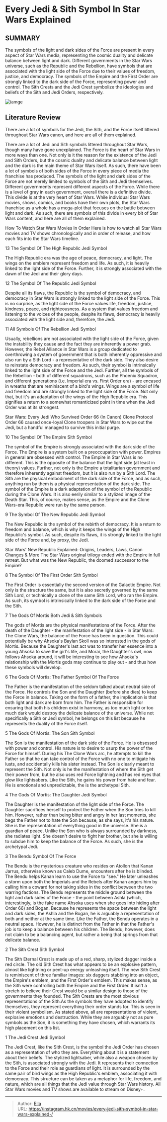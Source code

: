 # Every Jedi &amp; Sith Symbol In Star Wars Explained 


## SUMMARY 


 The symbols of the light and dark sides of the Force are present in every aspect of Star Wars media, representing the cosmic duality and delicate balance between light and dark. 
 Different governments in the Star Wars universe, such as the Republic and the Rebellion, have symbols that are associated with the light side of the Force due to their values of freedom, justice, and democracy. 
 The symbols of the Empire and the First Order are strongly linked to the dark side of the Force, representing power and control. The Sith Crests and the Jedi Crest symbolize the ideologies and beliefs of the Sith and Jedi Orders, respectively. 

![iamge](https://static1.srcdn.com/wordpress/wp-content/uploads/2024/01/star-wars-jedi-sith-symbols-explained.jpg)

## Literature Review

There are a lot of symbols for the Jedi, the Sith, and the Force itself littered throughout Star Wars canon, and here are all of them explained.




There are a lot of Jedi and Sith symbols littered throughout Star Wars, though many have gone unexplained. The Force is the heart of Star Wars in more ways than one. Not only is it the reason for the existence of the Jedi and Sith Orders, but the cosmic duality and delicate balance between light and the dark is the main theme of Star Wars itself. As such, there have been a lot of symbols of both sides of the Force in every piece of media the franchise has produced.
The symbols of the light and dark sides of the Force are not merely limited to symbols of the Sith and Jedi themselves. Different governments represent different aspects of the Force. While there is a level of gray in each government, overall there is a definitive divide. This divide is at the very heart of Star Wars. While individual Star Wars movies, shows, comics, and books have their own plots, the Star Wars franchise as a whole has a mega-plot that focuses on the battle between light and dark. As such, there are symbols of this divide in every bit of Star Wars content, and here are all of them explained.
            
 
 How To Watch Star Wars Movies In Order 
Here is how to watch all Star Wars movies and TV shows chronologically and in order of release, and how each fits into the Star Wars timeline.












 








 13  The Symbol Of The High Republic 
Jedi Symbol
        

The High Republic era was the age of peace, democracy, and light. The wings on the emblem represent freedom and life. As such, it is heavily linked to the light side of the Force. Further, it is strongly associated with the dawn of the Jedi and their glory days. 





 12  The Symbol Of The Republic 
Jedi Symbol


 







Despite all its flaws, the Republic is the symbol of democracy, and democracy in Star Wars is strongly linked to the light side of the Force. This is no surprise, as the light side of the Force values life, freedom, justice, kindness, peace, and righteousness. As a system that values freedom and listening to the voices of the people, despite its flaws, democracy is heavily associated with the light side and, therefore, the Jedi.





 11  All Symbols Of The Rebellion 
Jedi Symbol


 







Usually, rebellions are not associated with the light side of the Force, given the instability they cause and the fact they are inherently a power grab. However, the Rebel Alliance in Star Wars is a group dedicated to overthrowing a system of government that is both inherently oppressive and also run by a Sith Lord - a representative of the dark side. They also desire to reinstate democracy and freedom. As such, their symbol is intrinsically linked to the light side of the Force and the Jedi.
Further, all the symbols of the Rebellion - both of different squadrons, such as the Phoenix Squadron, and different generations (i.e. Imperial era vs. First Order era) - are encased in wreaths that are reminiscent of a bird&#39;s wings. Wings are a symbol of life and freedom and are strongly linked to the light side of the Force. Not only that, but it&#39;s an adaptation of the wings of the High Republic era. This signifies a return to a somewhat romanticized point in time when the Jedi Order was at its strongest.
            
 
 Star Wars: Every Jedi Who Survived Order 66 (In Canon) 
Clone Protocol Order 66 caused once-loyal Clone troopers in Star Wars to wipe out the Jedi, but a handful managed to survive this initial purge.








 10  The Symbol Of The Empire 
Sith Symbol


 







The symbol of the Empire is strongly associated with the dark side of the Force. The Empire is a system built on a preoccupation with power. Empires in general are obsessed with control. The Empire in Star Wars is no different. This is the opposite of the balance that the light side (at least in theory) values. Further, not only is the Empire a totalitarian government and therefore inherently against freedom, but it is also run by a Sith Lord. The Sith are the physical embodiment of the dark side of the Force, and as such, anything run by them is a physical representation of the dark side.
The symbol of the Empire is a dark adaptation of the symbol of the Republic during the Clone Wars. It is also eerily similar to a stylized image of the Death Star. This, of course, makes sense, as the Empire and the Clone Wars-era Republic were run by the same person.





 9  The Symbol Of The New Republic 
Jedi Symbol


 







The New Republic is the symbol of the rebirth of democracy. It is a return to freedom and balance, which is why it keeps the wings of the High Republic&#39;s symbol. As such, despite its flaws, it is strongly linked to the light side of the Force and, by proxy, the Jedi.
            
 
 Star Wars&#39; New Republic Explained: Origins, Leaders, Laws, Canon Changes &amp; More 
The Star Wars original trilogy ended with the Empire in full retreat. But what was the New Republic, the doomed successor to the Empire?








 8  The Symbol Of The First Order 
Sith Symbol
        

The First Order is essentially the second version of the Galactic Empire. Not only is the structure the same, but it is also secretly governed by the same Sith Lord, or technically a clone of the same Sith Lord, who ran the Empire. As such, its symbol is intrinsically linked to the dark side of the Force and the Sith.





 7  The Gods Of Mortis 
Both Jedi &amp; Sith Symbols
        

The gods of Mortis are the physical manifestations of the Force. After the death of the Daughter - the manifestation of the light side - in Star Wars: The Clone Wars, the balance of the Force has been in question. This could potentially be why Ahsoka&#39;s Baylan Skoll was so interested in the gods of Mortis. Because the Daughter&#39;s last act was to transfer her essence into a young Ahsoka to save the girl&#39;s life, and Morai, the Daughter&#39;s owl, now follows Ahsoka around, it will be interesting to see how Ahsoka&#39;s relationship with the Mortis gods may continue to play out - and thus how these symbols will develop.





 6  The Gods Of Mortis: The Father 
Symbol Of The Force
        

The Father is the manifestation of the seldom talked about neutral side of the Force. He controls the Son and the Daughter (before she dies) to keep the Force in balance. Taking on the form of a father, the implication is that both light and dark are born from him. The Father is responsible for ensuring that both his children exist in harmony, as too much light or too much dark would destroy the delicate balance of the universe. While not specifically a Sith or Jedi symbol, he belongs on this list because he represents the duality of the Force itself.





 5  The Gods Of Mortis: The Son 
Sith Symbol
        

The Son is the manifestation of the dark side of the Force. He is obsessed with power and control. His nature is to desire to usurp the power of the Force for himself. During his The Clone Wars arc, he attempts to kill the Father so that he can take control of the Force with no one to mitigate his lusts, and accidentally kills his sister instead.
The Son is clearly meant to represent the Sith. Not only is he the manifestation of where the Sith get their power from, but he also uses red Force lightning and has red eyes that glow like lightsabers. Like the Sith, he gains his power from hate and fear. He is emotional and unpredictable, the is the archetypal Sith.





 4  The Gods Of Mortis: The Daughter 
Jedi Symbol
        

The Daughter is the manifestation of the light side of the Force. The Daughter sacrifices herself to protect the Father when the Son tries to kill him. However, rather than being bitter and angry in her last moments, she begs the Father not to hate the Son because, as she says, it&#39;s his nature. She is the representation of everything good in the universe. She is a guardian of peace. Unlike the Son who is always surrounded by darkness, she radiates light. She doesn&#39;t desire to fight her brother, but she is willing to subdue him to keep the balance of the Force. As such, she is the archetypal Jedi.





 3  The Bendu 
Symbol Of The Force
        

The Bendu is the mysterious creature who resides on Atollon that Kanan Jarrus, otherwise known as Caleb Dume, encounters after he is blinded. The Bendu helps Kanan learn to use the Force to &#34;see.&#34; He later unleashes a storm upon both the Imperials and the Rebels after Kanan angers him by calling him a coward for not taking sides in the conflict between the two warring factions. The Bendu represents the middle ground between the light and dark sides of the Force - the point between Ashla (which, interestingly, is the fake name Ahsoka uses when she goes into hiding after Order 66) and Bogan.
Because he represents the space between the light and dark sides, the Ashla and the Bogan, he is arguably a representation of both and neither at the same time. Like the Father, the Bendu operates in a neutral space. However, he is distinct from the Father in that the Father&#39;s job is to keep a balance between his children. The Bendu, however, does not claim to be a balancing agent, but rather a being that springs from that delicate balance.





 2  The Sith Crest 
Sith Symbol
        

The Sith Eternal Crest is made up of a red, sharp, stylized dagger inside a red circle. The old Sith Crest has what appears to be an explosive pattern, almost like lightning or pent-up energy unleashing itself. The new Sith Crest is reminiscent of three familiar images: six daggers stabbing into an object, the Empire&#39;s emblem, and the First Order&#39;s emblem. This makes sense, as the Sith were controlling both the Empire and the First Order. It isn&#39;t a stretch to believe their Crest would be a similar design to those of the governments they founded.
The Sith Crests are the most obvious representations of the Sith.As the symbols they have adopted to identify themselves, they represent everything their order stands for. This is seen in their violent symbolism. As stated above, all are representations of violent, explosive emotions and destruction. While they are arguably not as pure symbols as the Son, it is something they have chosen, which warrants its high placement on this list.





 1  The Jedi Crest 
Jedi Symbol


 







The Jedi Crest, like the Sith Crest, is the symbol the Jedi Order has chosen as a representation of who they are. Everything about it is a statement about their beliefs. The stylized lightsaber, while also a weapon chosen by the Sith, is associated strongly with the Jedi. It represents their connection to the Force and their role as guardians of light. It is surrounded by the same pair of bird wings as the High Republic&#39;s emblem, associating it with democracy. This structure can be taken as a metaphor for life, freedom, and nature, which are all things that the Jedi value through Star Wars history.
All Star Wars movies and TV shows are available to stream on Disney&#43;. 


---

> Author: [Ella](https://instagram.hk.cn/)  
> URL: https://instagram.hk.cn/movies/every-jedi-sith-symbol-in-star-wars-explained-/  


